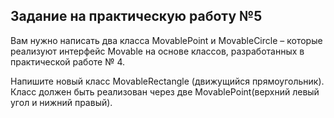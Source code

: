 ## Задание на практическую работу №5

Вам нужно написать два класса MovablePoint и MovableCircle – которые реализуют интерфейс Movable на основе классов, разработанных в практической работе № 4.

Напишите новый класс MovableRectangle (движущийся прямоугольник). Класс должен быть реализован через две MovablePoint(верхний левый угол и нижний правый).